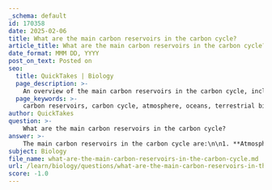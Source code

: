 ```yaml
---
_schema: default
id: 170358
date: 2025-02-06
title: What are the main carbon reservoirs in the carbon cycle?
article_title: What are the main carbon reservoirs in the carbon cycle?
date_format: MMM DD, YYYY
post_on_text: Posted on
seo:
  title: QuickTakes | Biology
  page_description: >-
    An overview of the main carbon reservoirs in the carbon cycle, including the atmosphere, oceans, terrestrial biosphere, and sediments, and their roles in climate regulation.
  page_keywords: >-
    carbon reservoirs, carbon cycle, atmosphere, oceans, terrestrial biosphere, sediments, fossil fuels, climate change, photosynthesis, respiration
author: QuickTakes
question: >-
    What are the main carbon reservoirs in the carbon cycle?
answer: >-
    The main carbon reservoirs in the carbon cycle are:\n\n1. **Atmosphere**: Carbon is stored in the atmosphere primarily as carbon dioxide (CO2). This reservoir plays a crucial role in regulating Earth's climate and is involved in processes such as photosynthesis and respiration.\n\n2. **Oceans**: The oceans are one of the largest carbon reservoirs, containing dissolved inorganic carbon. They absorb significant amounts of CO2 from the atmosphere, acting as a carbon sink. However, deep ocean waters have limited contact with the atmosphere, which restricts carbon exchange at those depths.\n\n3. **Terrestrial Biosphere**: This includes all living organisms on land and in freshwater systems, as well as organic matter found in soils. Forests, grasslands, and wetlands are significant components of this reservoir, where carbon is stored in biomass and soil organic matter.\n\n4. **Sediments and Fossil Fuels**: Sediments, including fossil fuels (coal, oil, and natural gas), represent the largest carbon reservoir, estimated to hold around 65,000,000 gigatons of carbon (GtC). When these fossil fuels are burned, they release carbon back into the atmosphere, contributing to climate change.\n\nThese reservoirs interact through various processes, including photosynthesis, respiration, and human activities such as burning fossil fuels, which influence the overall dynamics of the carbon cycle and climate change.
subject: Biology
file_name: what-are-the-main-carbon-reservoirs-in-the-carbon-cycle.md
url: /learn/biology/questions/what-are-the-main-carbon-reservoirs-in-the-carbon-cycle
score: -1.0
---
```


&nbsp;